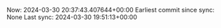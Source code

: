 Now: 2024-03-30 20:37:43.407644+00:00 Earliest commit since sync: None Last sync: 2024-03-30 19:51:13+00:00
